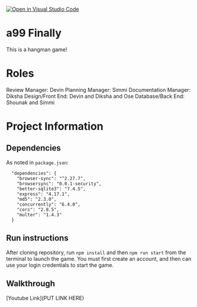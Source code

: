 [![Open in Visual Studio Code](https://classroom.github.com/assets/open-in-vscode-f059dc9a6f8d3a56e377f745f24479a46679e63a5d9fe6f495e02850cd0d8118.svg)](https://classroom.github.com/online_ide?assignment_repo_id=6394199&assignment_repo_type=AssignmentRepo)
# a99 Finally

This is a hangman game!

# Roles
Review Manager: Devin
Planning Manager: Simmi
Documentation Manager: Diksha
Design/Front End: Devin and Diksha and Ose
Database/Back End: Shounak and Simmi

# Project Information

## Dependencies
As noted in `package.json`: 

```
  "dependencies": {
    "browser-sync": "^2.27.7",
    "browsersync": "0.0.1-security",
    "better-sqlite3": "7.4.5",
    "express": "4.17.1",
    "md5": "2.3.0",
    "concurrently": "6.4.0",
    "cors": "2.8.5",
    "multer": "1.4.3"
  }
```

## Run instructions
After cloning repository, run `npm install` and then `npm run start` from the terminal to launch the game. You must first create an account, and then can use your login credentials to start the game.

## Walkthrough
[Youtube Link](PUT LINK HERE)
